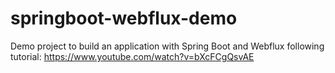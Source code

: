 # springboot-webflux-demo
Demo project to build an application with Spring Boot and Webflux following tutorial: https://www.youtube.com/watch?v=bXcFCgQsvAE
